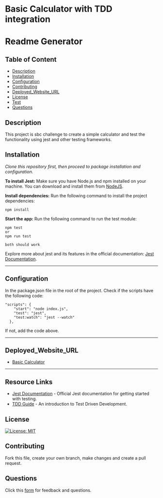 # Basic Calculator with TDD integration

# Readme Generator

## Table of Content

- [Description](#Description)
- [Installation](#Installation)
- [Configuration](#Configuration)
- [Contributing](#Contributing)
- [Deployed_Website_URL](#Deployed_Website_URL)
- [License](#License)
- [Test](#Test)
- [Questions](#Questions)

## Description

This project is sbc challenge to create a simple calculator and test the functionality using jest and other testing frameworks.

## Installation

_Clone this repository first, then proceed to package installation and configuration._

**To install Jest:**
Make sure you have Node.js and npm installed on your machine. You can download and install them from [NodeJS](https://nodejs.org/).

**Install dependencies:** Run the following command to install the project dependencies:

```
npm install
```

**Start the app:** Run the following command to run the test module:

```
npm test
or
npm run test

both should work
```

Explore more about jest and its features in the official documentation: [Jest Documentation](https://jestjs.io/docs/getting-started).

---

## Configuration

In the package.json file in the root of the project. Check if the scripts have the following code:

```
"scripts": {
    "start": "node index.js",
    "test": "jest",
    "test:watch": "jest --watch"
  },
```

If not, add the code above.

---

## Deployed_Website_URL

- [Basic Calculator](https://sbc-week5-npm-tdd.vercel.app/)

---

## Resource Links

- [Jest Documentation](https://jestjs.io/docs/getting-started) - Official Jest documentation for getting started with testing.
- [TDD Guide](https://www.freecodecamp.org/news/an-introduction-to-test-driven-development-c3a321bd2f2c/) - An introduction to Test Driven Development.

## License

[![License: MIT](https://img.shields.io/badge/License-MIT-yellow.svg)](https://opensource.org/licenses/MIT)

## Contributing

Fork this file, create your own branch, make changes and create a pull request.


## Questions

Click this [form](https://feedback-form-mcc.netlify.app/) for feedback and questions.
